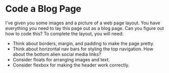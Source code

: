# Code a Blog Page
I've given you some images and a picture of a web page layout. You have everything you need to lay this page out as a blog page. Can you figure out how to code this? To complete the layout, you will need:

* Think about borders, margin, and padding to make the page pretty.
* Think about horizontal nav bars for styling the top navigation. How about the bottom alien social media links?
* Consider floats for arranging images and text.
* Consider flexbox for making the header work correctly.